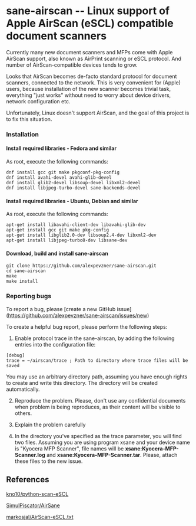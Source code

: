 # sane-airscan -- Linux support of Apple AirScan (eSCL) compatible document scanners

Currently many new document scanners and MFPs come with Apple AirScan
support, also known as AirPrint scanning or eSCL protocol. And number of
AirScan-compatible devices tends to grow.

Looks that AirScan becomes de-facto standard protocol for document
scanners, connected to the network. This is very convenient for (Apple)
users, because installation of the new scanner becomes trivial task,
everything "just works" without need to worry about device drivers,
network configuration etc.

Unfortunately, Linux doesn't support AirScan, and the goal of this
project is to fix this situation.

### Installation
#### Install required libraries - Fedora and similar
As root, execute the following commands:
```
dnf install gcc git make pkgconf-pkg-config
dnf install avahi-devel avahi-glib-devel
dnf install glib2-devel libsoup-devel libxml2-devel
dnf install libjpeg-turbo-devel sane-backends-devel
```
#### Install required libraries - Ubuntu, Debian and similar
As root, execute the following commands:
```
apt-get install libavahi-client-dev libavahi-glib-dev
apt-get install gcc git make pkg-config
apt-get install libglib2.0-dev libsoup2.4-dev libxml2-dev
apt-get install libjpeg-turbo8-dev libsane-dev
```
#### Download, build and install sane-airscan
```
git clone https://github.com/alexpevzner/sane-airscan.git
cd sane-airscan
make
make install
```
### Reporting bugs
To report a bug, please [create a new GitHub issue] (https://github.com/alexpevzner/sane-airscan/issues/new)

To create a helpful bug report, please perform the following steps:

1. Enable protocol trace in the sane-airscan, by adding the following
entries into the configuration file:
```
[debug]
trace = ~/airscan/trace ; Path to directory where trace files will be saved
```
You may use an arbitrary directory path, assuming you have enough rights
to create and write this directory. The directory will be created automatically.

2. Reproduce the problem. Please, don't use any confidential documents
when problem is being reproduces, as their content will be visible to
others.

3. Explain the problem carefully

4. In the directory you've specified as the trace parameter, you will find
two files. Assuming you are using program xsane and your device name is
"Kyocera MFP Scanner", file names will be **xsane:Kyocera-MFP-Scanner.log**
and **xsane:Kyocera-MFP-Scanner.tar**. Please, attach these files to the
new issue.

## References

[kno10/python-scan-eSCL](https://github.com/kno10/python-scan-eSCL)

[SimulPiscator/AirSane](https://github.com/SimulPiscator/AirSane)

[markosjal/AirScan-eSCL.txt](https://gist.github.com/markosjal/79d03cc4f1fd287016906e7ff6f07136)

